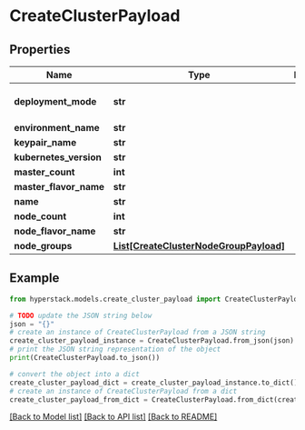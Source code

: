 # CreateClusterPayload


## Properties

Name | Type | Description | Notes
------------ | ------------- | ------------- | -------------
**deployment_mode** | **str** |  | [optional] [default to 'full']
**environment_name** | **str** |  | 
**keypair_name** | **str** |  | 
**kubernetes_version** | **str** |  | 
**master_count** | **int** |  | [optional] 
**master_flavor_name** | **str** |  | 
**name** | **str** |  | 
**node_count** | **int** |  | [optional] 
**node_flavor_name** | **str** |  | [optional] 
**node_groups** | [**List[CreateClusterNodeGroupPayload]**](CreateClusterNodeGroupPayload.md) |  | [optional] 

## Example

```python
from hyperstack.models.create_cluster_payload import CreateClusterPayload

# TODO update the JSON string below
json = "{}"
# create an instance of CreateClusterPayload from a JSON string
create_cluster_payload_instance = CreateClusterPayload.from_json(json)
# print the JSON string representation of the object
print(CreateClusterPayload.to_json())

# convert the object into a dict
create_cluster_payload_dict = create_cluster_payload_instance.to_dict()
# create an instance of CreateClusterPayload from a dict
create_cluster_payload_from_dict = CreateClusterPayload.from_dict(create_cluster_payload_dict)
```
[[Back to Model list]](../README.md#documentation-for-models) [[Back to API list]](../README.md#documentation-for-api-endpoints) [[Back to README]](../README.md)


